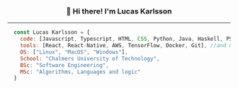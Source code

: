 <h3 align="center">👋 Hi there! I'm Lucas Karlsson</h3>

---

```javascript
  const Lucas Karlsson = {
    code: [Javascript, Typescript, HTML, CSS, Python, Java, Haskell, PSQL],
    tools: [React, React-Native, AWS, TensorFlow, Docker, Git], //and more
    OS: ["Linux", "MacOS", "Windows"],
    School: "Chalmers University of Technology",
    BSc: "Software Engineering",
    MSc: "Algorithms, Languages and logic"
  }
```

